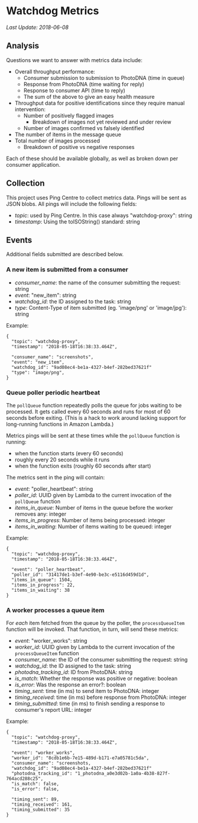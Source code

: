# Watchdog Metrics
*Last Update: 2018-06-08*

## Analysis
Questions we want to answer with metrics data include:

- Overall throughput performance:
  - Consumer submission to submission to PhotoDNA (time in queue)
  - Response from PhotoDNA (time waiting for reply)
  - Response to consumer API (time to reply)
  - The sum of the above to give an easy health measure
- Throughput data for positive identifications since they require
  manual intervention:
  - Number of positively flagged images
    - Breakdown of images not yet reviewed and under review
  - Number of images confirmed vs falsely identified
- The number of items in the message queue
- Total number of images processed
  - Breakdown of positive vs negative responses

Each of these should be available globally, as well as broken down per consumer
application.


## Collection
This project uses Ping Centre to collect metrics data.  Pings will be sent as
JSON blobs.  All pings will include the following fields:
- *topic*: used by Ping Centre. In this case always "watchdog-proxy": string
- *timestamp*: Using the toISOString() standard: string


## Events
Additional fields submitted are described below.

### A new item is submitted from a consumer
- *consumer_name*: the name of the consumer submitting the request: string
- *event*: "new_item": string
- *watchdog_id*: the ID assigned to the task: string
- *type*: Content-Type of item submitted (eg. 'image/png' or 'image/jpg'): string

Example:
```
{
  "topic": "watchdog-proxy",
  "timestamp": "2018-05-18T16:38:33.464Z",

  "consumer_name": "screenshots",
  "event": "new_item",
  "watchdog_id": "9ad08ec4-be1a-4327-b4ef-282bed37621f"
  "type": "image/png",
}
```

### Queue poller periodic heartbeat
The `pollQueue` function repeatedly polls the queue for jobs waiting to be
processed. It gets called every 60 seconds and runs for most of 60 seconds
before exiting. (This is a hack to work around lacking support for long-running
functions in Amazon Lambda.)

Metrics pings will be sent at these times while the `pollQueue` function is running:
- when the function starts (every 60 seconds)
- roughly every 20 seconds while it runs
- when the function exits (roughly 60 seconds after start)

The metrics sent in the ping will contain:
- *event*: "poller_heartbeat": string
- *poller_id*: UUID given by Lambda to the current invocation of the `pollQueue` function
- *items_in_queue*: Number of items in the queue before the worker removes any: integer
- *items_in_progress*: Number of items being processed: integer
- *items_in_waiting*: Number of items waiting to be queued: integer

Example:
```
{
  "topic": "watchdog-proxy",
  "timestamp": "2018-05-18T16:38:33.464Z",

  "event": "poller_heartbeat",
  "poller_id": "31417de1-b3ef-4e90-be3c-e5116d459d1d",
  "items_in_queue": 1504,
  "items_in_progress": 22,
  "items_in_waiting": 38
}
```

### A worker processes a queue item
For *each* item fetched from the queue by the poller, the `processQueueItem` function will be invoked. That function, in turn, will send these metrics:
- *event*: "worker_works": string
- *worker_id*: UUID given by Lambda to the current invocation of the `processQueueItem` function
- *consumer_name*: the ID of the consumer submitting the request: string
- *watchdog_id*: the ID assigned to the task: string
- *photodna_tracking_id*: ID from PhotoDNA: string
- *is_match*: Whether the response was positive or negative: boolean
- *is_error*: Was the response an error?: boolean
- *timing_sent*: time (in ms) to send item to PhotoDNA: integer
- *timing_received*: time (in ms) before response from PhotoDNA: integer
- *timing_submitted*: time (in ms) to finish sending a response to consumer's report URL: integer

Example:
```
{
  "topic": "watchdog-proxy",
  "timestamp": "2018-05-18T16:38:33.464Z",

  "event": "worker_works",
  "worker_id": "8cdb1e6b-7e15-489d-b171-e7a05781c5da",
  "consumer_name": "screenshots,
  "watchdog_id": "9ad08ec4-be1a-4327-b4ef-282bed37621f"
  "photodna_tracking_id": "1_photodna_a0e3d02b-1a0a-4b38-827f-764acd288c25",
  "is_match": false,
  "is_error": false,

  "timing_sent": 89,
  "timing_received": 161,
  "timing_submitted": 35
}
```
